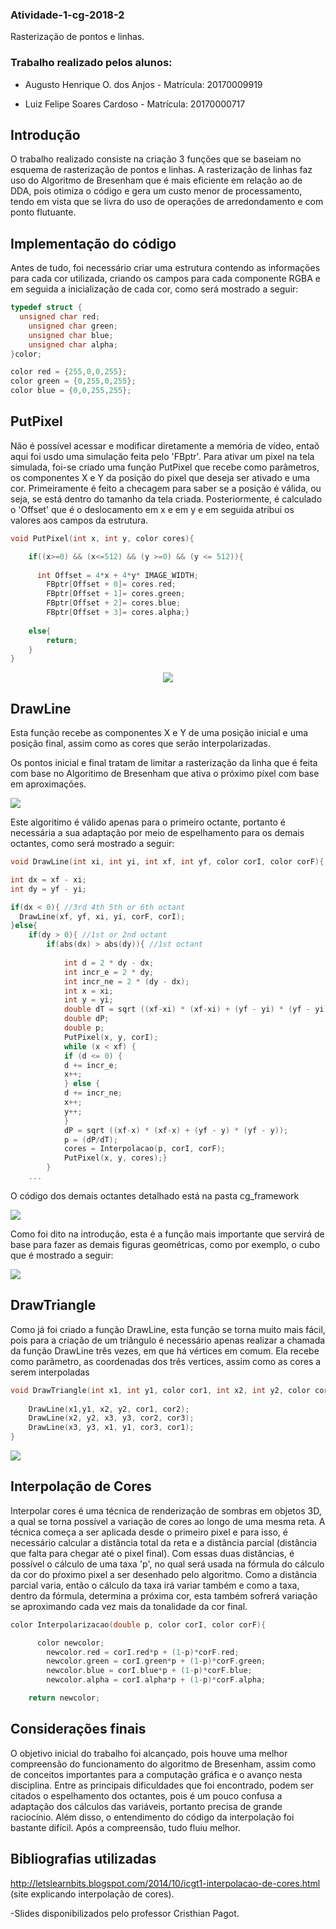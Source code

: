 ### Atividade-1-cg-2018-2
Rasterização de pontos e linhas.

### Trabalho realizado pelos alunos:

 - Augusto Henrique O. dos Anjos - Matrícula: 20170009919
 
 - Luiz Felipe Soares Cardoso - Matrícula: 20170000717

## Introdução

O trabalho realizado consiste na criação 3 funções que se baseiam no esquema de rasterização de pontos e linhas. A rasterização de linhas faz uso do Algoritmo de Bresenham que é mais eficiente em relação ao de DDA, pois otimiza o código e gera um custo menor de processamento, tendo em vista que se livra do uso de operações de arredondamento e com ponto flutuante.

## Implementação do código

Antes de tudo, foi necessário criar uma estrutura contendo as informações para cada cor utilizada, criando os campos para cada componente RGBA e em seguida a inicialização de cada cor, como será mostrado a seguir:

```c++
typedef struct {  
  unsigned char red; 
	unsigned char green; 
	unsigned char blue; 
	unsigned char alpha; 
}color;

color red = {255,0,0,255};
color green = {0,255,0,255};
color blue = {0,0,255,255};
```

## PutPixel

Não é possível acessar e modificar diretamente a memória de vídeo, entaõ aqui foi usdo uma simulação feita pelo 'FBptr'. Para ativar um pixel na tela simulada, foi-se criado uma função PutPixel que recebe como parâmetros, os componentes X e Y da posição do pixel que deseja ser ativado e uma cor. Primeiramente é feito a checagem para saber se a posição é válida, ou seja, se está dentro do tamanho da tela criada. Posteriormente, é calculado o 'Offset' que é o deslocamento em x e em y e em seguida atribui os valores aos campos da estrutura.

```c++
void PutPixel(int x, int y, color cores){

    if((x>=0) && (x<=512) && (y >=0) && (y <= 512)){
    
      int Offset = 4*x + 4*y* IMAGE_WIDTH;
	    FBptr[Offset + 0]= cores.red; 
	    FBptr[Offset + 1]= cores.green;
	    FBptr[Offset + 2]= cores.blue;
	    FBptr[Offset + 3]= cores.alpha;}
	
	else{
	    return;
	}	
}
```
<p align="center"> 
<img src="./prints/pixels.png" >
</p>

## DrawLine

Esta função recebe as componentes X e Y de uma posição inicial e uma posição final, assim como as cores que serão interpolarizadas.

Os pontos inicial e final tratam de limitar a rasterização da linha que é feita com base no Algoritimo de Bresenham que ativa o próximo píxel com base em aproximações.

<img src="./prints/bresenhamslide.png">

Este algoritimo é válido apenas para o primeiro octante, portanto é necessária a sua adaptação por meio de espelhamento para os demais octantes, como será mostrado a seguir:

```c++
void DrawLine(int xi, int yi, int xf, int yf, color corI, color corF){

int dx = xf - xi;
int dy = yf - yi;

if(dx < 0){ //3rd 4th 5th or 6th octant
  DrawLine(xf, yf, xi, yi, corF, corI);
}else{
	if(dy > 0){ //1st or 2nd octant
		if(abs(dx) > abs(dy)){ //1st octant
		  
			int d = 2 * dy - dx;
			int incr_e = 2 * dy;
			int incr_ne = 2 * (dy - dx);
			int x = xi;
			int y = yi;
			double dT = sqrt ((xf-xi) * (xf-xi) + (yf - yi) * (yf - yi)); 
			double dP;
			double p;
			PutPixel(x, y, corI);
			while (x < xf) {
			if (d <= 0) {
			d += incr_e;
			x++;
			} else {
			d += incr_ne;
			x++;
			y++;
			}
			dP = sqrt ((xf-x) * (xf-x) + (yf - y) * (yf - y));
			p = (dP/dT);
			cores = Interpolacao(p, corI, corF);
			PutPixel(x, y, cores);}
		}
    ...
```
O código dos demais octantes detalhado está na pasta cg_framework
 
<img src="./prints/octantes.png">

Como foi dito na introdução, esta é a função mais importante que servirá de base para fazer as demais figuras geométricas, como por exemplo, o cubo que é mostrado a seguir:

<img src="./print/cubo.png">

## DrawTriangle

Como já foi criado a função DrawLine, esta função se torna muito mais fácil, pois para a criação de um triângulo é necessário apenas realizar a chamada da função DrawLine três vezes, em que há vértices em comum. Ela recebe como parâmetro, as coordenadas dos três vertices, assim como as cores a serem interpoladas

```c++
void DrawTriangle(int x1, int y1, color cor1, int x2, int y2, color cor2, int x3, int y3, color cor3){
    
    DrawLine(x1,y1, x2, y2, cor1, cor2);
    DrawLine(x2, y2, x3, y3, cor2, cor3);
    DrawLine(x3, y3, x1, y1, cor3, cor1);
}
```
<img src="./prints/triangulo.png">

## Interpolação de Cores

Interpolar cores é uma técnica de renderização de sombras em objetos 3D, a qual se torna possível a variação de cores ao longo de uma mesma reta. A técnica começa a ser aplicada desde o primeiro pixel e para isso, é necessário calcular a distância total da reta e a distância parcial (distância que falta para chegar até o pixel final). Com essas duas distâncias, é possível o cálculo de uma taxa 'p', no qual será usada na fórmula do cálculo da cor do pŕoximo pixel a ser desenhado pelo algoritmo. Como a distância parcial varia, então o cálculo da taxa irá variar também e como a taxa, dentro da fórmula, determina a próxima cor, esta também sofrerá variação se aproximando cada vez mais da tonalidade da cor final.

```c++
color Interpolarizacao(double p, color corI, color corF){

      color newcolor;
	    newcolor.red = corI.red*p + (1-p)*corF.red;
    	newcolor.green = corI.green*p + (1-p)*corF.green;
    	newcolor.blue = corI.blue*p + (1-p)*corF.blue;
    	newcolor.alpha = corI.alpha*p + (1-p)*corF.alpha;

	return newcolor;
```

## Considerações finais

O objetivo inicial do trabalho foi alcançado, pois houve uma melhor compreensão do funcionamento do algoritmo de Bresenham, assim como de conceitos importantes para a computação gráfica e o avanço nesta disciplina.
Entre as principais dificuldades que foi encontrado, podem ser citados o espelhamento dos octantes, pois é um pouco confusa a adaptação dos cálculos das variáveis, portanto precisa de grande raciocínio. Além disso, o entendimento do código da interpolação foi bastante difícil. Após a compreensão, tudo fluiu melhor.

## Bibliografias utilizadas

http://letslearnbits.blogspot.com/2014/10/icgt1-interpolacao-de-cores.html (site explicando interpolação de cores).

-Slides disponibilizados pelo professor Cristhian Pagot.




